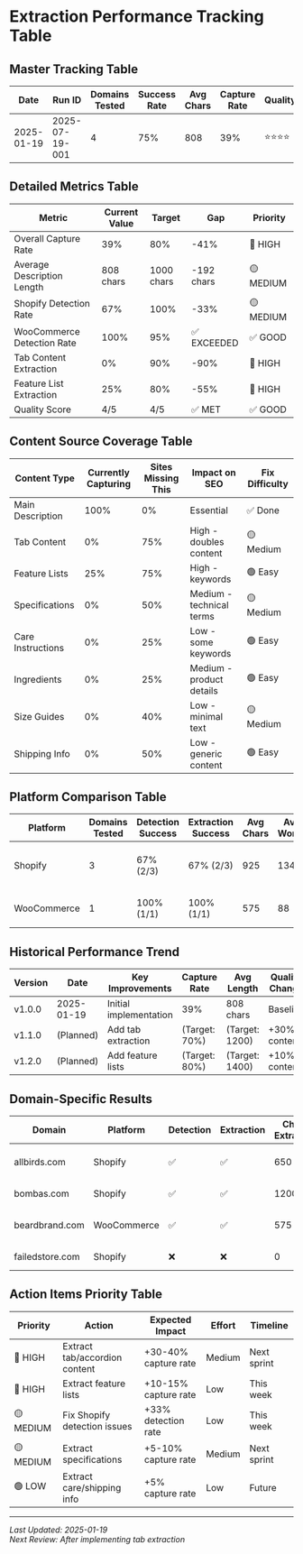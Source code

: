 # Extraction Performance Tracking Table

## Master Tracking Table

| Date | Run ID | Domains Tested | Success Rate | Avg Chars | Capture Rate | Quality | Shopify Detection | Shopify Avg | WooCommerce Detection | WooCommerce Avg | Key Changes | Notes |
|------|--------|----------------|--------------|-----------|--------------|---------|-------------------|-------------|----------------------|-----------------|-------------|-------|
| 2025-01-19 | 2025-07-19-001 | 4 | 75% | 808 | 39% | ⭐⭐⭐⭐ | 67% | 925 chars | 100% | 575 chars | Initial baseline | Missing 61% content in tabs |

## Detailed Metrics Table

| Metric | Current Value | Target | Gap | Priority |
|--------|---------------|--------|-----|----------|
| Overall Capture Rate | 39% | 80% | -41% | 🔴 HIGH |
| Average Description Length | 808 chars | 1000 chars | -192 chars | 🟡 MEDIUM |
| Shopify Detection Rate | 67% | 100% | -33% | 🟡 MEDIUM |
| WooCommerce Detection Rate | 100% | 95% | ✅ EXCEEDED | ✅ GOOD |
| Tab Content Extraction | 0% | 90% | -90% | 🔴 HIGH |
| Feature List Extraction | 25% | 80% | -55% | 🔴 HIGH |
| Quality Score | 4/5 | 4/5 | ✅ MET | ✅ GOOD |

## Content Source Coverage Table

| Content Type | Currently Capturing | Sites Missing This | Impact on SEO | Fix Difficulty |
|--------------|-------------------|-------------------|---------------|----------------|
| Main Description | 100% | 0% | Essential | ✅ Done |
| Tab Content | 0% | 75% | High - doubles content | 🟡 Medium |
| Feature Lists | 25% | 75% | High - keywords | 🟢 Easy |
| Specifications | 0% | 50% | Medium - technical terms | 🟡 Medium |
| Care Instructions | 0% | 25% | Low - some keywords | 🟢 Easy |
| Ingredients | 0% | 25% | Medium - product details | 🟢 Easy |
| Size Guides | 0% | 40% | Low - minimal text | 🟡 Medium |
| Shipping Info | 0% | 50% | Low - generic content | 🟢 Easy |

## Platform Comparison Table

| Platform | Domains Tested | Detection Success | Extraction Success | Avg Chars | Avg Words | Common Selectors | Main Issues |
|----------|----------------|-------------------|-------------------|-----------|-----------|------------------|-------------|
| Shopify | 3 | 67% (2/3) | 67% (2/3) | 925 | 134 | `.product-single__description`, `.rte` | Failed detection on some sites |
| WooCommerce | 1 | 100% (1/1) | 100% (1/1) | 575 | 88 | `#tab-description` | Lower content extraction |

## Historical Performance Trend

| Version | Date | Key Improvements | Capture Rate | Avg Length | Quality Change |
|---------|------|------------------|--------------|------------|----------------|
| v1.0.0 | 2025-01-19 | Initial implementation | 39% | 808 chars | Baseline |
| v1.1.0 | (Planned) | Add tab extraction | (Target: 70%) | (Target: 1200) | +30% content |
| v1.2.0 | (Planned) | Add feature lists | (Target: 80%) | (Target: 1400) | +10% content |

## Domain-Specific Results

| Domain | Platform | Detection | Extraction | Chars Extracted | Est. Total | Capture % | Quality | Missing Content |
|--------|----------|-----------|------------|-----------------|------------|-----------|---------|-----------------|
| allbirds.com | Shopify | ✅ | ✅ | 650 | 2500 | 26% | ⭐⭐⭐ | Tabs, features, specs |
| bombas.com | Shopify | ✅ | ✅ | 1200 | 2000 | 60% | ⭐⭐⭐⭐⭐ | Tabs, care info |
| beardbrand.com | WooCommerce | ✅ | ✅ | 575 | 1800 | 32% | ⭐⭐⭐ | Tabs, ingredients, usage |
| failedstore.com | Shopify | ❌ | ❌ | 0 | 0 | 0% | - | Everything (404 error) |

## Action Items Priority Table

| Priority | Action | Expected Impact | Effort | Timeline |
|----------|--------|-----------------|--------|----------|
| 🔴 HIGH | Extract tab/accordion content | +30-40% capture rate | Medium | Next sprint |
| 🔴 HIGH | Extract feature lists | +10-15% capture rate | Low | This week |
| 🟡 MEDIUM | Fix Shopify detection issues | +33% detection rate | Low | This week |
| 🟡 MEDIUM | Extract specifications | +5-10% capture rate | Medium | Next sprint |
| 🟢 LOW | Extract care/shipping info | +5% capture rate | Low | Future |

---
*Last Updated: 2025-01-19*  
*Next Review: After implementing tab extraction*